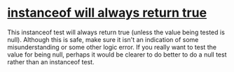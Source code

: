 # [instanceof will always return true](https://spotbugs.readthedocs.io/en/latest/bugDescriptions.html#BC_VACUOUS_INSTANCEOF)

This instanceof test will always return true (unless the value being tested is null).
Although this is safe, make sure it isn't
an indication of some misunderstanding or some other logic error.
If you really want to test the value for being null, perhaps it would be clearer to do
better to do a null test rather than an instanceof test.